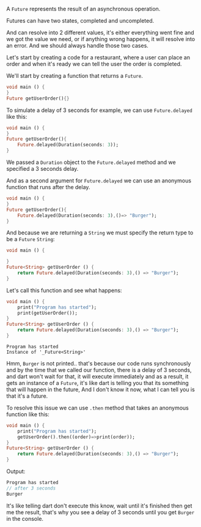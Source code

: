 A `Future` represents the result of an asynchronous operation.

Futures can have two states, completed and uncompleted.

And can resolve into 2 different values, it's either everything went fine and we got the value we need, or if anything wrong happens, it will resolve into an error. And we should always handle those two cases.

Let's start by creating a code for a restaurant, where a user can place an order and when it's ready we can tell the user the order is completed.

We'll start by creating a function that returns a `Future`.

```dart
void main () {
}
Future getUserOrder(){}
```

To simulate a delay of 3 seconds for example, we can use `Future.delayed` like this:

```dart
void main () {
}
Future getUserOrder(){
    Future.delayed(Duration(seconds: 3));
}
```

We passed a `Duration` object to the `Future.delayed` method and we specified a 3 seconds delay.

And as a second argument for `Future.delayed` we can use an anonymous function that runs after the delay.

```dart
void main () {
}
Future getUserOrder(){
    Future.delayed(Duration(seconds: 3),()=> "Burger");
}
```

And because we are returning a `String` we must specify the return type to be a `Future` `String`:

```dart
void main () {

}
Future<String> getUserOrder () {
    return Future.delayed(Duration(seconds: 3),() => "Burger");
}
```

Let's call this function and see what happens:

```dart
void main () {
    print("Program has started");
    print(getUserOrder());
}
Future<String> getUserOrder () {
    return Future.delayed(Duration(seconds: 3),() => "Burger");
}
```

```
Program has started
Instance of '_Future<String>'
```

Hmm, `Burger` is not printed.. that's because our code runs synchronously and by the time that we called our function, there is a delay of 3 seconds, and dart won't wait for that, it will execute immediately and as a result, it gets an instance of a `Future`, it's like dart is telling you that its something that will happen in the future, And I don't know it now, what I can tell you is that it's a future.

To resolve this issue we can use `.then` method that takes an anonymous function like this:

```dart
void main () {
    print("Program has started");
    getUserOrder().then((order)=>print(order));
}
Future<String> getUserOrder () {
    return Future.delayed(Duration(seconds: 3),() => "Burger");
}
```

Output:

```dart
Program has started
// after 3 seconds
Burger
```

It's like telling dart don't execute this know, wait until it's finished then get me the result, that's why you see a delay of 3 seconds until you get `Burger` in the console.
